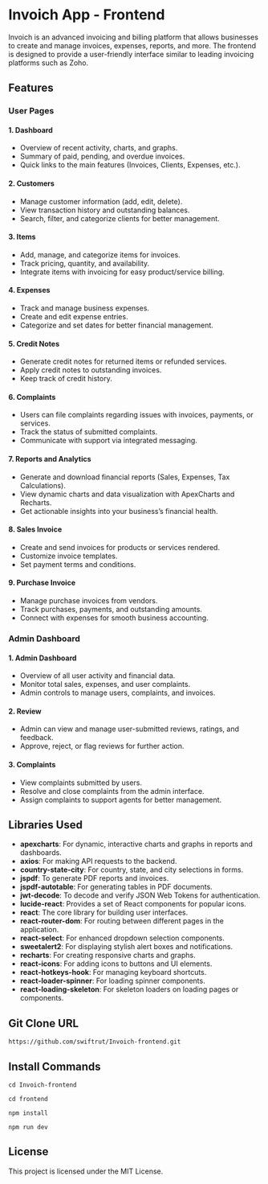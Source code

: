 # Invoich App - Frontend

Invoich is an advanced invoicing and billing platform that allows businesses to create and manage invoices, expenses, reports, and more. The frontend is designed to provide a user-friendly interface similar to leading invoicing platforms such as Zoho.


## Features

### User Pages

#### 1. **Dashboard**
   - Overview of recent activity, charts, and graphs.
   - Summary of paid, pending, and overdue invoices.
   - Quick links to the main features (Invoices, Clients, Expenses, etc.).

#### 2. **Customers**
   - Manage customer information (add, edit, delete).
   - View transaction history and outstanding balances.
   - Search, filter, and categorize clients for better management.

#### 3. **Items**
   - Add, manage, and categorize items for invoices.
   - Track pricing, quantity, and availability.
   - Integrate items with invoicing for easy product/service billing.

#### 4. **Expenses**
   - Track and manage business expenses.
   - Create and edit expense entries.
   - Categorize and set dates for better financial management.

#### 5. **Credit Notes**
   - Generate credit notes for returned items or refunded services.
   - Apply credit notes to outstanding invoices.
   - Keep track of credit history.

#### 6. **Complaints**
   - Users can file complaints regarding issues with invoices, payments, or services.
   - Track the status of submitted complaints.
   - Communicate with support via integrated messaging.

#### 7. **Reports and Analytics**
   - Generate and download financial reports (Sales, Expenses, Tax Calculations).
   - View dynamic charts and data visualization with ApexCharts and Recharts.
   - Get actionable insights into your business’s financial health.

#### 8. **Sales Invoice**
   - Create and send invoices for products or services rendered.
   - Customize invoice templates.
   - Set payment terms and conditions.

#### 9. **Purchase Invoice**
   - Manage purchase invoices from vendors.
   - Track purchases, payments, and outstanding amounts.
   - Connect with expenses for smooth business accounting.


### Admin Dashboard

#### 1. **Admin Dashboard**
   - Overview of all user activity and financial data.
   - Monitor total sales, expenses, and user complaints.
   - Admin controls to manage users, complaints, and invoices.

#### 2. **Review**
   - Admin can view and manage user-submitted reviews, ratings, and feedback.
   - Approve, reject, or flag reviews for further action.

#### 3. **Complaints**
   - View complaints submitted by users.
   - Resolve and close complaints from the admin interface.
   - Assign complaints to support agents for better management.


## Libraries Used

- **apexcharts**: For dynamic, interactive charts and graphs in reports and dashboards.
- **axios**: For making API requests to the backend.
- **country-state-city**: For country, state, and city selections in forms.
- **jspdf**: To generate PDF reports and invoices.
- **jspdf-autotable**: For generating tables in PDF documents.
- **jwt-decode**: To decode and verify JSON Web Tokens for authentication.
- **lucide-react**: Provides a set of React components for popular icons.
- **react**: The core library for building user interfaces.
- **react-router-dom**: For routing between different pages in the application.
- **react-select**: For enhanced dropdown selection components.
- **sweetalert2**: For displaying stylish alert boxes and notifications.
- **recharts**: For creating responsive charts and graphs.
- **react-icons**: For adding icons to buttons and UI elements.
- **react-hotkeys-hook**: For managing keyboard shortcuts.
- **react-loader-spinner**: For loading spinner components.
- **react-loading-skeleton**: For skeleton loaders on loading pages or components.

## Git Clone URL

```
https://github.com/swiftrut/Invoich-frontend.git
```


## Install Commands
```
cd Invoich-frontend
```

```
cd frontend
```

```
npm install
```

```
npm run dev

```

## License

This project is licensed under the MIT License.